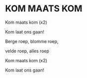 # KOM MAATS KOM

Kom maats kom (x2)

Kom laat ons gaan!

Berge roep, blomme roep,

velde roep, alles roep

Kom maats kom (x2)

Kom laat ons gaan!

